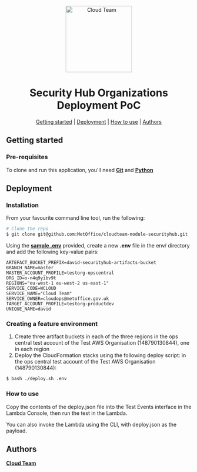 <p align="center">
	<img alt="Cloud Team" title="Cloud Team" src=".assets/logo.png" width="180">
</p>

<h1 align="center">Security Hub Organizations Deployment PoC</h1>

<p align="center">
  	<a href="#getting-started">Getting started</a> |
  	<a href="#deployment">Deployment</a> |
  	<a href="#how-to-use">How to use</a> |
  	<a href="#authors">Authors</a> 
</p>

## Getting started
### Pre-requisites
To clone and run this application, you'll need **[Git](https://git-scm.com)** and **[Python](https://www.python.org/)**

## Deployment 
### Installation
From your favourite command line tool, run the following:
```bash
# Clone the repo
$ git clone git@github.com:MetOffice/cloudteam-module-securityhub.git
```

Using the **[sample .env](env/.env.sample)** provided, create a new **.env** file in the env/ directory and add the following key-value
 pairs:
```.env
ARTEFACT_BUCKET_PREFIX=david-securityhub-artifacts-bucket
BRANCH_NAME=master
MASTER_ACCOUNT_PROFILE=testorg-opscentral
ORG_ID=o-n4q9yibv9t
REGIONS="eu-west-1 eu-west-2 us-east-1"
SERVICE_CODE=WCLOUD
SERVICE_NAME="Cloud Team"
SERVICE_OWNER=cloudops@metoffice.gov.uk
TARGET_ACCOUNT_PROFILE=testorg-productdev
UNIQUE_NAME=david
```

### Creating a feature environment
1. Create three artifact buckets in each of the three regions in the ops central test account of the Test AWS Organisation (148790130844), one in each region
2. Deploy the CloudFormation stacks using the following deploy script:
in the ops central test account of the Test AWS Organisation (148790130844):
```bash
$ bash ./deploy.sh .env
```

### How to use
Copy the contents of the deploy.json file into the Test Events interface in the Lambda Console, then run the test in the Lambda.

You can also invoke the Lambda using the CLI, with deploy.json as the payload.


## Authors
**[Cloud Team](https://metoffice.sharepoint.com/sites/CloudTeamCommsSite)**
